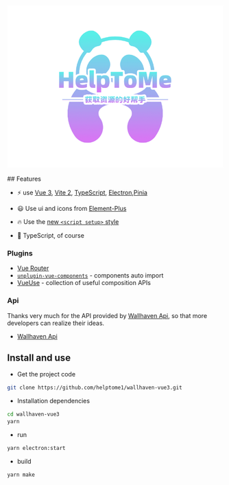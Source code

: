 <p align='center'>
  <img src='./src/assets/logo800600.png' alt='One-Wallhaven - A desktop application of wallhaven' width='600'/>
</p>
<p></p>
## Features

- ⚡️ use [Vue 3](https://github.com/vuejs/vue-next), [Vite 2](https://github.com/vitejs/vite), [TypeScript](https://www.tslang.cn/), [Electron](https://www.electronjs.org/),[Pinia](https://pinia.vuejs.org/)

- 😃 Use ui and icons from [Element-Plus](http://element-plus.gitee.io/)

- 🔥 Use the [new `<script setup>` style](https://github.com/vuejs/rfcs/pull/227)

- 🦾 TypeScript, of course

### Plugins

- [Vue Router](https://github.com/vuejs/vue-router)
- [`unplugin-vue-components`](https://github.com/antfu/unplugin-vue-components) - components auto import
- [VueUse](https://github.com/antfu/vueuse) - collection of useful composition APIs

### Api

Thanks very much for the API provided by [Wallhaven Api](https://wallhaven.cc/help/api#search), so that more developers can realize their ideas.

- [Wallhaven Api](https://wallhaven.cc/help/api#search)

## Install and use

- Get the project code

```bash
git clone https://github.com/helptome1/wallhaven-vue3.git
```

- Installation dependencies

```bash
cd wallhaven-vue3
yarn
```

- run

```bash
yarn electron:start
```

- build

```bash
yarn make
```
